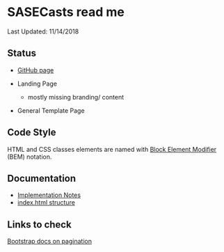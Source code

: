 # SASECasts read me
Last Updated: 11/14/2018

## Status

- [GitHub page](https://saseconnect.github.io/sasecasts/?fbclid=IwAR2waOMR1CgCE0v_n3nDMuqmJ0aFBF6EneIQ6fQSdPiSd3D-OsJmzN_ydeI)

- Landing Page
  - mostly missing branding/ content
- General Template Page

## Code Style

HTML and CSS classes elements are named with [Block Element Modifier](http://getbem.com/introduction/) (BEM) notation.

## Documentation

- [Implementation Notes](docs/implementation-notes.md)
- [index.html structure](docs/index-structure.md)

## Links to check

[Bootstrap docs on pagination](https://getbootstrap.com/docs/4.0/components/pagination/)
